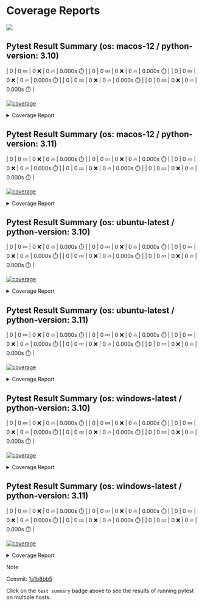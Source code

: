 # Coverage Reports
[![](https://github.com/7rikazhexde/trial-test/actions/workflows/test_branch.yml/badge.svg)](https://github.com/7rikazhexde/trial-test/actions/workflows/test_branch.yml)

## Pytest Result Summary (os: macos-12 / python-version: 3.10)
| 0 | 0 :zzz: | 0 :x: | 0 :fire: | 0.000s :stopwatch: |
| 0 | 0 :zzz: | 0 :x: | 0 :fire: | 0.000s :stopwatch: |
| 0 | 0 :zzz: | 0 :x: | 0 :fire: | 0.000s :stopwatch: |
| 0 | 0 :zzz: | 0 :x: | 0 :fire: | 0.000s :stopwatch: |
| 0 | 0 :zzz: | 0 :x: | 0 :fire: | 0.000s :stopwatch: |

<a href="https://github.com/7rikazhexde/trial-test/blob/1a1b8bb5e5c75dfc72a12989f11d4e6f920f094a/README.md"><img alt="coverage" src="https://img.shields.io/badge/coverage-100%25-brightgreen.svg" /></a>
<details><summary>Coverage Report </summary>
============================= test session starts ==============================
platform darwin -- Python 3.10.14, pytest-7.4.4, pluggy-1.5.0
rootdir: /Users/runner/work/trial-test/trial-test
configfile: pyproject.toml
plugins: html-4.1.1, metadata-3.1.1, cov-4.1.0, xdist-3.6.1
collected 4 items

tests/test_operations.py ....                                            [100%]

--- generated xml file: /Users/runner/work/trial-test/trial-test/pytest.xml ----

--------- coverage: platform darwin, python 3.10.14-final-0 ----------
Coverage XML written to file coverage.xml

============================== slowest durations ===============================

(12 durations < 0.005s hidden.  Use -vv to show these durations.)
============================== 4 passed in 0.12s ===============================
</details>

## Pytest Result Summary (os: macos-12 / python-version: 3.11)
| 0 | 0 :zzz: | 0 :x: | 0 :fire: | 0.000s :stopwatch: |
| 0 | 0 :zzz: | 0 :x: | 0 :fire: | 0.000s :stopwatch: |
| 0 | 0 :zzz: | 0 :x: | 0 :fire: | 0.000s :stopwatch: |
| 0 | 0 :zzz: | 0 :x: | 0 :fire: | 0.000s :stopwatch: |
| 0 | 0 :zzz: | 0 :x: | 0 :fire: | 0.000s :stopwatch: |

<a href="https://github.com/7rikazhexde/trial-test/blob/1a1b8bb5e5c75dfc72a12989f11d4e6f920f094a/README.md"><img alt="coverage" src="https://img.shields.io/badge/coverage-100%25-brightgreen.svg" /></a>
<details><summary>Coverage Report </summary>
============================= test session starts ==============================
platform darwin -- Python 3.11.9, pytest-7.4.4, pluggy-1.5.0
rootdir: /Users/runner/work/trial-test/trial-test
configfile: pyproject.toml
plugins: html-4.1.1, metadata-3.1.1, cov-4.1.0, xdist-3.6.1
collected 4 items

tests/test_operations.py ....                                            [100%]

--- generated xml file: /Users/runner/work/trial-test/trial-test/pytest.xml ----

---------- coverage: platform darwin, python 3.11.9-final-0 ----------
Coverage XML written to file coverage.xml

============================== slowest durations ===============================

(12 durations < 0.005s hidden.  Use -vv to show these durations.)
============================== 4 passed in 0.12s ===============================
</details>

## Pytest Result Summary (os: ubuntu-latest / python-version: 3.10)
| 0 | 0 :zzz: | 0 :x: | 0 :fire: | 0.000s :stopwatch: |
| 0 | 0 :zzz: | 0 :x: | 0 :fire: | 0.000s :stopwatch: |
| 0 | 0 :zzz: | 0 :x: | 0 :fire: | 0.000s :stopwatch: |
| 0 | 0 :zzz: | 0 :x: | 0 :fire: | 0.000s :stopwatch: |
| 0 | 0 :zzz: | 0 :x: | 0 :fire: | 0.000s :stopwatch: |

<a href="https://github.com/7rikazhexde/trial-test/blob/1a1b8bb5e5c75dfc72a12989f11d4e6f920f094a/README.md"><img alt="coverage" src="https://img.shields.io/badge/coverage-100%25-brightgreen.svg" /></a>
<details><summary>Coverage Report </summary>
============================= test session starts ==============================
platform linux -- Python 3.10.14, pytest-7.4.4, pluggy-1.5.0
rootdir: /home/runner/work/trial-test/trial-test
configfile: pyproject.toml
plugins: metadata-3.1.1, xdist-3.6.1, cov-4.1.0, html-4.1.1
collected 4 items

tests/test_operations.py ....                                            [100%]

---- generated xml file: /home/runner/work/trial-test/trial-test/pytest.xml ----

---------- coverage: platform linux, python 3.10.14-final-0 ----------
Coverage XML written to file coverage.xml

============================== slowest durations ===============================

(12 durations < 0.005s hidden.  Use -vv to show these durations.)
============================== 4 passed in 0.08s ===============================
</details>

## Pytest Result Summary (os: ubuntu-latest / python-version: 3.11)
| 0 | 0 :zzz: | 0 :x: | 0 :fire: | 0.000s :stopwatch: |
| 0 | 0 :zzz: | 0 :x: | 0 :fire: | 0.000s :stopwatch: |
| 0 | 0 :zzz: | 0 :x: | 0 :fire: | 0.000s :stopwatch: |
| 0 | 0 :zzz: | 0 :x: | 0 :fire: | 0.000s :stopwatch: |
| 0 | 0 :zzz: | 0 :x: | 0 :fire: | 0.000s :stopwatch: |

<a href="https://github.com/7rikazhexde/trial-test/blob/1a1b8bb5e5c75dfc72a12989f11d4e6f920f094a/README.md"><img alt="coverage" src="https://img.shields.io/badge/coverage-100%25-brightgreen.svg" /></a>
<details><summary>Coverage Report </summary>
============================= test session starts ==============================
platform linux -- Python 3.11.9, pytest-7.4.4, pluggy-1.5.0
rootdir: /home/runner/work/trial-test/trial-test
configfile: pyproject.toml
plugins: metadata-3.1.1, xdist-3.6.1, cov-4.1.0, html-4.1.1
collected 4 items

tests/test_operations.py ....                                            [100%]

---- generated xml file: /home/runner/work/trial-test/trial-test/pytest.xml ----

---------- coverage: platform linux, python 3.11.9-final-0 -----------
Coverage XML written to file coverage.xml

============================== slowest durations ===============================

(12 durations < 0.005s hidden.  Use -vv to show these durations.)
============================== 4 passed in 0.07s ===============================
</details>

## Pytest Result Summary (os: windows-latest / python-version: 3.10)
| 0 | 0 :zzz: | 0 :x: | 0 :fire: | 0.000s :stopwatch: |
| 0 | 0 :zzz: | 0 :x: | 0 :fire: | 0.000s :stopwatch: |
| 0 | 0 :zzz: | 0 :x: | 0 :fire: | 0.000s :stopwatch: |
| 0 | 0 :zzz: | 0 :x: | 0 :fire: | 0.000s :stopwatch: |
| 0 | 0 :zzz: | 0 :x: | 0 :fire: | 0.000s :stopwatch: |

<a href="https://github.com/7rikazhexde/trial-test/blob/1a1b8bb5e5c75dfc72a12989f11d4e6f920f094a/README.md"><img alt="coverage" src="https://img.shields.io/badge/coverage-100%25-brightgreen.svg" /></a>
<details><summary>Coverage Report </summary>
============================= test session starts =============================
platform win32 -- Python 3.10.11, pytest-7.4.4, pluggy-1.5.0
rootdir: D:\a\trial-test\trial-test
configfile: pyproject.toml
plugins: cov-4.1.0, html-4.1.1, metadata-3.1.1, xdist-3.6.1
collected 4 items

tests\test_operations.py ....                                            [100%]

---------- generated xml file: D:\a\trial-test\trial-test\pytest.xml ----------

---------- coverage: platform win32, python 3.10.11-final-0 ----------
Coverage XML written to file coverage.xml

============================== slowest durations ==============================

(12 durations < 0.005s hidden.  Use -vv to show these durations.)
============================== 4 passed in 0.42s ==============================
</details>

## Pytest Result Summary (os: windows-latest / python-version: 3.11)
| 0 | 0 :zzz: | 0 :x: | 0 :fire: | 0.000s :stopwatch: |
| 0 | 0 :zzz: | 0 :x: | 0 :fire: | 0.000s :stopwatch: |
| 0 | 0 :zzz: | 0 :x: | 0 :fire: | 0.000s :stopwatch: |
| 0 | 0 :zzz: | 0 :x: | 0 :fire: | 0.000s :stopwatch: |
| 0 | 0 :zzz: | 0 :x: | 0 :fire: | 0.000s :stopwatch: |

<a href="https://github.com/7rikazhexde/trial-test/blob/1a1b8bb5e5c75dfc72a12989f11d4e6f920f094a/README.md"><img alt="coverage" src="https://img.shields.io/badge/coverage-100%25-brightgreen.svg" /></a>
<details><summary>Coverage Report </summary>
============================= test session starts =============================
platform win32 -- Python 3.11.9, pytest-7.4.4, pluggy-1.5.0
rootdir: D:\a\trial-test\trial-test
configfile: pyproject.toml
plugins: cov-4.1.0, html-4.1.1, metadata-3.1.1, xdist-3.6.1
collected 4 items

tests\test_operations.py ....                                            [100%]

---------- generated xml file: D:\a\trial-test\trial-test\pytest.xml ----------

---------- coverage: platform win32, python 3.11.9-final-0 -----------
Coverage XML written to file coverage.xml

============================== slowest durations ==============================

(12 durations < 0.005s hidden.  Use -vv to show these durations.)
============================== 4 passed in 0.42s ==============================
</details>

> [!Note]
> 
> Commit: [1a1b8bb5](https://github.com/7rikazhexde/trial-test/tree/1a1b8bb5)
> 
> Click on the `test summary` badge above to see the results of running pytest on multiple hosts.
